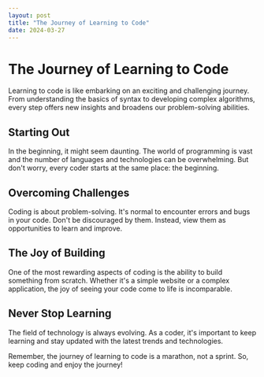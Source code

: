```yaml
---
layout: post
title: "The Journey of Learning to Code"
date: 2024-03-27
---
```


# The Journey of Learning to Code

Learning to code is like embarking on an exciting and challenging journey. From understanding the basics of syntax to developing complex algorithms, every step offers new insights and broadens our problem-solving abilities.

## Starting Out

In the beginning, it might seem daunting. The world of programming is vast and the number of languages and technologies can be overwhelming. But don't worry, every coder starts at the same place: the beginning.

## Overcoming Challenges

Coding is about problem-solving. It's normal to encounter errors and bugs in your code. Don't be discouraged by them. Instead, view them as opportunities to learn and improve.

## The Joy of Building

One of the most rewarding aspects of coding is the ability to build something from scratch. Whether it's a simple website or a complex application, the joy of seeing your code come to life is incomparable.

## Never Stop Learning

The field of technology is always evolving. As a coder, it's important to keep learning and stay updated with the latest trends and technologies.

Remember, the journey of learning to code is a marathon, not a sprint. So, keep coding and enjoy the journey!

